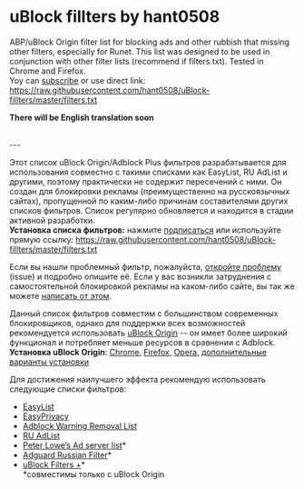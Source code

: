 # uBlock fillters by hant0508
ABP/uBlock Origin filter list for blocking ads and other rubbish that missing other filters, especially for Runet. This list was
designed to be used in conjunction with other filter lists (recommend if filters.txt). Tested in Chrome and Firefox. <br>
Yoy can [subscribe](https://subscribe.adblockplus.org/?location=https://raw.githubusercontent.com/hant0508/uBlock-fillters/master/filters.txt&title=filters%20by%20hant0508) or use direct link: 
https://raw.githubusercontent.com/hant0508/uBlock-fillters/master/filters.txt

**There will be English translation soon** <br>

<br>
---
<br>

Этот список uBlock Origin/Adblock Plus фильтров разрабатывается для использования совместно с такими списками как EasyList, RU AdList 
и другими, поэтому практически не содержит пересечений с ними. Он создан для блокировки рекламы (преимущественно на русскоязычных
сайтах), пропущенной по каким-либо причинам составителями других списков фильтров. Список регулярно обновляется и находится в стадии
активной разработки.<br>
**Установка списка фильтров:**
нажмите [подписаться](https://subscribe.adblockplus.org/?location=https://raw.githubusercontent.com/hant0508/uBlock-fillters/master/filters.txt&title=Filters%20by%20hant0508) или используйте прямую ссылку:
https://raw.githubusercontent.com/hant0508/uBlock-fillters/master/filters.txt

Если вы нашли проблемный фильтр, пожалуйста, [откройте проблему](https://github.com/hant0508/uBlock-fillters/issues/new) (issue) и
подробно опишите её. Если у вас возникли затруднения с самостоятельной блокировкой рекламы на каком-либо сайте, вы так же можете
[написать от этом](https://github.com/hant0508/uBlock-fillters/issues/new).

Данный список фильтров совместим с большинством современных блокировщиков, однако для поддержки всех возможностей рекомендуется
использовать [uBlock Origin](https://github.com/gorhill/uBlock) -- он имеет более широкий функционал и потребляет меньше ресурсов в
сравнении с Adblock.<br>
**Установка uBlock Origin**: [Chrome](https://chrome.google.com/webstore/detail/ublock-origin/cjpalhdlnbpafiamejdnhcphjbkeiagm), [Firefox](https://addons.mozilla.org/en-US/firefox/addon/ublock-origin/), [Opera](https://addons.opera.com/en-gb/extensions/details/ublock/), [дополнительные варианты установки](https://github.com/gorhill/uBlock#installation)

Для достижения наилучшего эффекта рекомендую использовать следующие списки фильтров:
* [EasyList](https://subscribe.adblockplus.org/?location=easylist.github.io/easylist/easylist.txt&title=EasyList)
* [EasyPrivacy](https://subscribe.adblockplus.org/?location=easylist.github.io/easylist/easyprivacy.txt&title=EasyPrivacy)
* [Adblock Warning Removal List](https://subscribe.adblockplus.org/?location=https://easylist-downloads.adblockplus.org/antiadblockfilters.txt&title=Adblock%20Warning%20Removal%20List)
* [RU AdList](https://subscribe.adblockplus.org/?location=https://easylist-downloads.adblockplus.org/advblock.txt&title=RU%20AdList)
* [Peter Lowe’s Ad server list](https://subscribe.adblockplus.org/?location=&title=)*
* [Adguard Russian Filter](https://subscribe.adblockplus.org/?location=https://adguard.com/en/filter-rules.html?id=1&title=Adguard%20Russian%20Filter)*
* [uBlock Filters +](https://subscribe.adblockplus.org/?location=https://raw.githubusercontent.com/IDKwhattoputhere/uBlock-Filters-Plus/master/uBlock-Filters-Plus.txt&title=uBlock%20Filters%20%2B)* <br>
*совместимы только с uBlock Origin
